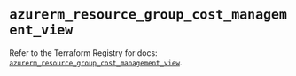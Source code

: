 # `azurerm_resource_group_cost_management_view`

Refer to the Terraform Registry for docs: [`azurerm_resource_group_cost_management_view`](https://registry.terraform.io/providers/hashicorp/azurerm/3.89.0/docs/resources/resource_group_cost_management_view).
